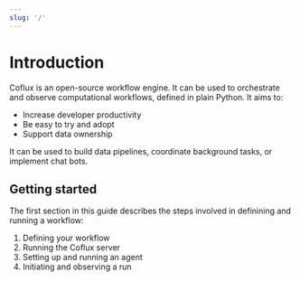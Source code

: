 ```yaml
---
slug: '/'
---
```


# Introduction

Coflux is an open-source workflow engine. It can be used to orchestrate and observe computational workflows, defined in plain Python. It aims to:

- Increase developer productivity
- Be easy to try and adopt
- Support data ownership

It can be used to build data pipelines, coordinate background tasks, or implement chat bots.

## Getting started

The first section in this guide describes the steps involved in definining and running a workflow:

1. Defining your workflow
2. Running the Coflux server
3. Setting up and running an agent
4. Initiating and observing a run
